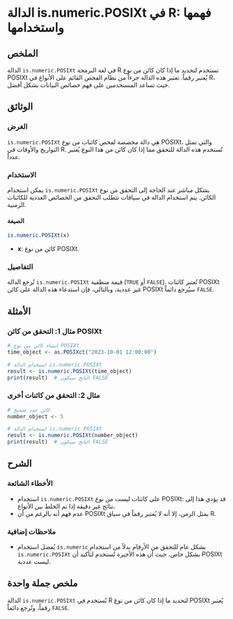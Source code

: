 <!--
Meta Description: # الدالة is.numeric.POSIXt في R: فهمها واستخدامها ## الملخص الدالة `is.numeric.POSIXt` في لغة البرمجة R تستخدم لتحديد ما إذا كان كائن من نوع POSIXt يُ...
Meta Keywords: posixt, numeric, الدالة, كائن, نوع
-->

# الدالة is.numeric.POSIXt في R: فهمها واستخدامها

## الملخص
الدالة `is.numeric.POSIXt` في لغة البرمجة R تستخدم لتحديد ما إذا كان كائن من نوع POSIXt يُعتبر رقماً. تعتبر هذه الدالة جزءاً من نظام الفحص القائم على الأنواع في R، حيث تساعد المستخدمين على فهم خصائص البيانات بشكل أفضل.

## الوثائق
### الغرض
`is.numeric.POSIXt` هي دالة مخصصة لفحص كائنات من نوع POSIXt، والتي تمثل التواريخ والأوقات في R. تُستخدم هذه الدالة للتحقق مما إذا كان كائن من هذا النوع يُعتبر عدداً.

### الاستخدام
يمكن استخدام `is.numeric.POSIXt` بشكل مباشر عند الحاجة إلى التحقق من نوع الكائن. يتم استخدام الدالة في سياقات تتطلب التحقق من الخصائص العددية للكائنات الزمنية.

#### الصيغة
```R
is.numeric.POSIXt(x)
```
- **x**: كائن من نوع POSIXt.

### التفاصيل
تُرجع الدالة `is.numeric.POSIXt` قيمة منطقية (`TRUE` أو `FALSE`). تُعتبر كائنات POSIXt غير عددية، وبالتالي، فإن استدعاء هذه الدالة على كائن POSIXt سيُرجع دائماً `FALSE`.

## الأمثلة
### مثال 1: التحقق من كائن POSIXt
```R
# إنشاء كائن من نوع POSIXt
time_object <- as.POSIXct("2023-10-01 12:00:00")

# استخدام الدالة is.numeric.POSIXt
result <- is.numeric.POSIXt(time_object)
print(result)  # الناتج سيكون FALSE
```

### مثال 2: التحقق من كائنات أخرى
```R
# كائن عدد صحيح
number_object <- 5

# استخدام الدالة is.numeric.POSIXt
result <- is.numeric.POSIXt(number_object)
print(result)  # الناتج سيكون FALSE
```

## الشرح
### الأخطاء الشائعة
- استخدام `is.numeric.POSIXt` على كائنات ليست من نوع POSIXt: قد يؤدي هذا إلى نتائج غير دقيقة إذا تم الخلط بين الأنواع.
- عدم فهم أنه بالرغم من أن POSIXt يمثل الزمن، إلا أنه لا يُعتبر رقماً في سياق R.

### ملاحظات إضافية
- يُفضل استخدام `is.numeric` بشكل عام للتحقق من الأرقام بدلاً من استخدام `is.numeric.POSIXt` بشكل خاص، حيث أن هذه الأخيرة تُستخدم لتأكيد أن POSIXt ليست عددية.

## ملخص جملة واحدة
الدالة `is.numeric.POSIXt` تُستخدم في R لتحديد ما إذا كان كائن من نوع POSIXt يُعتبر رقماً، وتُرجع دائماً `FALSE`.